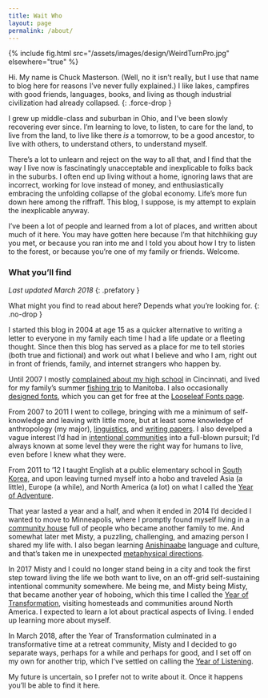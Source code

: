 ```yaml
---
title: Wait Who
layout: page
permalink: /about/
---
```


{% include fig.html src="/assets/images/design/WeirdTurnPro.jpg"
    elsewhere="true" %}

Hi. My name is Chuck Masterson. (Well, no it isn’t really, but I use that name to blog here for
reasons I’ve never fully explained.) I like lakes, campfires with good friends, languages, books,
and living as though industrial civilization had already collapsed.
{: .force-drop }

I grew up middle-class and suburban in Ohio, and I’ve been slowly recovering ever since. I’m
learning to love, to listen, to care for the land, to live from the land, to live like there *is*
a tomorrow, to be a good ancestor, to live with others, to understand others, to understand myself.

There’s a lot to unlearn and reject on the way to all that, and I find that the way I live now is
fascinatingly unacceptable and inexplicable to folks back in the suburbs. I often end up living
without a home, ignoring laws that are incorrect, working for love instead of money, and
enthusiastically embracing the unfolding collapse of the global economy. Life’s more fun down here
among the riffraff. This blog, I suppose, is my attempt to explain the inexplicable anyway.

I’ve been a lot of people and learned from a lot of places, and written about much of it here. You
may have gotten here because I’m that hitchhiking guy you met, or because you ran into me and I told
you about how I try to listen to the forest, or because you’re one of my family or friends. Welcome.

### What you’ll find

*Last updated March 2018*
{: .prefatory }

What might you find to read about here? Depends what you’re looking for.
{: .no-drop }

I started this blog in 2004 at age 15 as a quicker alternative to writing a letter to everyone in my
family each time I had a life update or a fleeting thought. Since then this blog has served as
a place for me to tell stories (both true and fictional) and work out what I believe and who I am,
right out in front of friends, family, and internet strangers who happen by.

Until 2007 I mostly [complained about my high school](/wayfinding/#topic-not-a-real-school) in
Cincinnati, and lived for my family’s summer [fishing trip](/wayfinding/#topic-crowduck) to
Manitoba. I also occasionally [designed fonts](/wayfinding/#topic-fonts), which you can get for free
at the [Looseleaf Fonts page](http://looseleaf.chuckmasterson.com).

From 2007 to 2011 I went to college, bringing with me a minimum of self-knowledge and leaving with
little more, but at least some knowledge of anthropology (my major),
[linguistics](/wayfinding/#topic-language), and [writing papers](/assets/pdf/Big%20Words.pdf).
I also develped a vague interest I’d had in [intentional
communities](/wayfinding/#topic-communal-living) into a full-blown pursuit; I’d always known at some
level they were the right way for humans to live, even before I knew what they were.

From 2011 to ’12 I taught English at a public elementary school in [South
Korea](/wayfinding/#place-korea), and upon leaving turned myself into a hobo and traveled Asia (a
little), Europe (a while), and North America (a lot) on what I called the [Year of
Adventure](/wayfinding/#topic-year-of-adventure).

That year lasted a year and a half, and when it ended in 2014 I’d decided I wanted to move to
Minneapolis, where I promptly found myself living in a [community
house](/wayfinding/#topic-sprout-house) full of people who became another family to me. And somewhat
later met Misty, a puzzling, challenging, and amazing person I shared my life with. I also began
learning [Anishinaabe](/wayfinding/#topic-anishinaabe) language and culture, and that’s taken me in
unexpected [metaphysical directions](/wayfinding/#topic-religion).

In 2017 Misty and I could no longer stand being in a city and took the first step toward living the
life we both want to live, on an off-grid self-sustaining intentional community somewhere. Me being
me, and Misty being Misty, that became another year of hoboing, which this time I called the [Year
of Transformation](/wayfinding/#topic-year-of-transformation), visiting homesteads and communities
around North America. I expected to learn a lot about practical aspects of living. I ended up
learning more about myself.

In March 2018, after the Year of Transformation culminated in a transformative time at a retreat
community, Misty and I decided to go separate ways, perhaps for a while and perhaps for good, and
I set off on my own for another trip, which I’ve settled on calling the [Year of
Listening](/wayfinding/#topic-year-of-listening).

My future is uncertain, so I prefer not to write about it. Once it happens you’ll be able to find it
here.
